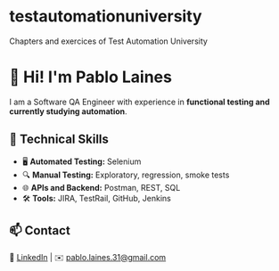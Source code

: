 # testautomationuniversity
Chapters and exercices of Test Automation University


# 👋 Hi! I'm Pablo Laines

I am a Software QA Engineer with experience in **functional testing and currently studying automation**. 

## 🚀 Technical Skills  
- 🖥️ **Automated Testing:** Selenium
- 🔍 **Manual Testing:** Exploratory, regression, smoke tests  
- 🌐 **APIs and Backend:** Postman, REST, SQL  
- 🛠️ **Tools:** JIRA, TestRail, GitHub, Jenkins  


## 📫 Contact  
📎 [LinkedIn](https://www.linkedin.com/in/pablo-laines-659259b6/) | ✉️ pablo.laines.31@gmail.com

